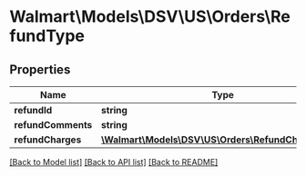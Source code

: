 # Walmart\Models\DSV\US\Orders\RefundType

## Properties

Name | Type | Description | Notes
------------ | ------------- | ------------- | -------------
**refundId** | **string** |  | [optional]
**refundComments** | **string** |  | [optional]
**refundCharges** | [**\Walmart\Models\DSV\US\Orders\RefundChargesType**](RefundChargesType.md) |  |


[[Back to Model list]](./) [[Back to API list]](../../../../../README.md#supported-apis) [[Back to README]](../../../../../README.md)
